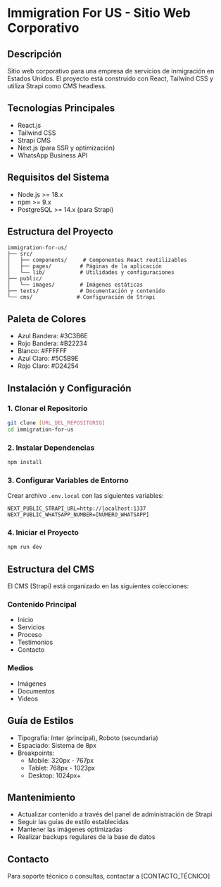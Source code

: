 # Immigration For US - Sitio Web Corporativo

## Descripción
Sitio web corporativo para una empresa de servicios de inmigración en Estados Unidos. El proyecto está construido con React, Tailwind CSS y utiliza Strapi como CMS headless.

## Tecnologías Principales
- React.js
- Tailwind CSS
- Strapi CMS
- Next.js (para SSR y optimización)
- WhatsApp Business API

## Requisitos del Sistema
- Node.js >= 18.x
- npm >= 9.x
- PostgreSQL >= 14.x (para Strapi)

## Estructura del Proyecto
```
immigration-for-us/
├── src/
│   ├── components/     # Componentes React reutilizables
│   ├── pages/         # Páginas de la aplicación
│   └── lib/           # Utilidades y configuraciones
├── public/
│   └── images/        # Imágenes estáticas
├── texts/             # Documentación y contenido
└── cms/              # Configuración de Strapi
```

## Paleta de Colores
- Azul Bandera: #3C3B6E
- Rojo Bandera: #B22234
- Blanco: #FFFFFF
- Azul Claro: #5C5B9E
- Rojo Claro: #D24254

## Instalación y Configuración

### 1. Clonar el Repositorio
```bash
git clone [URL_DEL_REPOSITORIO]
cd immigration-for-us
```

### 2. Instalar Dependencias
```bash
npm install
```

### 3. Configurar Variables de Entorno
Crear archivo `.env.local` con las siguientes variables:
```
NEXT_PUBLIC_STRAPI_URL=http://localhost:1337
NEXT_PUBLIC_WHATSAPP_NUMBER=[NÚMERO_WHATSAPP]
```

### 4. Iniciar el Proyecto
```bash
npm run dev
```

## Estructura del CMS
El CMS (Strapi) está organizado en las siguientes colecciones:

### Contenido Principal
- Inicio
- Servicios
- Proceso
- Testimonios
- Contacto

### Medios
- Imágenes
- Documentos
- Videos

## Guía de Estilos
- Tipografía: Inter (principal), Roboto (secundaria)
- Espaciado: Sistema de 8px
- Breakpoints:
  - Mobile: 320px - 767px
  - Tablet: 768px - 1023px
  - Desktop: 1024px+

## Mantenimiento
- Actualizar contenido a través del panel de administración de Strapi
- Seguir las guías de estilo establecidas
- Mantener las imágenes optimizadas
- Realizar backups regulares de la base de datos

## Contacto
Para soporte técnico o consultas, contactar a [CONTACTO_TÉCNICO] 
